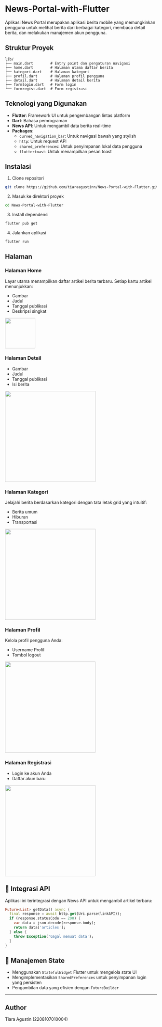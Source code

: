# News-Portal-with-Flutter

Aplikasi News Portal merupakan aplikasi berita mobile yang memungkinkan 
pengguna untuk melihat berita dari berbagai kategori, membaca detail berita, dan 
melakukan manajemen akun pengguna. 

## Struktur Proyek
```
lib/
├── main.dart        # Entry point dan pengaturan navigasi
├── home.dart        # Halaman utama daftar berita
├── kategori.dart    # Halaman kategori
├── profil.dart      # Halaman profil pengguna
├── detail.dart      # Halaman detail berita
├── formlogin.dart   # Form login
└── formregist.dart  # Form registrasi
```

## Teknologi yang Digunakan
- **Flutter**: Framework UI untuk pengembangan lintas platform
- **Dart**: Bahasa pemrograman
- **News API**: Untuk mengambil data berita real-time
- **Packages**:
  - `curved_navigation_bar`: Untuk navigasi bawah yang stylish
  - `http`: Untuk request API
  - `shared_preferences`: Untuk penyimpanan lokal data pengguna
  - `fluttertoast`: Untuk menampilkan pesan toast

## Instalasi

1. Clone repositori
```bash
git clone https://github.com/tiaraagustinn/News-Portal-with-Flutter.git
```

2. Masuk ke direktori proyek
```bash
cd News-Portal-with-Flutter
```

3. Install dependensi
```bash
flutter pub get
```

4. Jalankan aplikasi
```bash
flutter run
```

## Halaman

### Halaman Home
Layar utama menampilkan daftar artikel berita terbaru. Setiap kartu artikel menunjukkan:
- Gambar
- Judul
- Tanggal publikasi
- Deskripsi singkat
<img src="images/Home.png" width="100"/>


### Halaman Detail
- Gambar
- Judul
- Tanggal publikasi
- Isi berita
<img src="images/Detail.png" width="300"/>


### Halaman Kategori
Jelajahi berita berdasarkan kategori dengan tata letak grid yang intuitif:
- Berita umum
- Hiburan
- Transportasi
<img src="images/Kategori.png" width="300"/>


### Halaman Profil
Kelola profil pengguna Anda:
- Username Profil
- Tombol logout
<img src="images/Profil.png" width="300"/>


### Halaman Registrasi
- Login ke akun Anda
- Daftar akun baru
<img src="images/Registrasi.png" width="300"/>


## 🔌 Integrasi API
Aplikasi ini terintegrasi dengan News API untuk mengambil artikel terbaru:

```dart
Future<List> getData() async {
  final response = await http.get(Uri.parse(linkAPI));
  if (response.statusCode == 200) {
    var data = json.decode(response.body);
    return data['articles'];
  } else {
    throw Exception('Gagal memuat data');
  }
}
```

## 🔄 Manajemen State
- Menggunakan `StatefulWidget` Flutter untuk mengelola state UI
- Mengimplementasikan `SharedPreferences` untuk penyimpanan login yang persisten
- Pengambilan data yang efisien dengan `FutureBuilder`

---

## Author
Tiara Agustin (2208107010004)